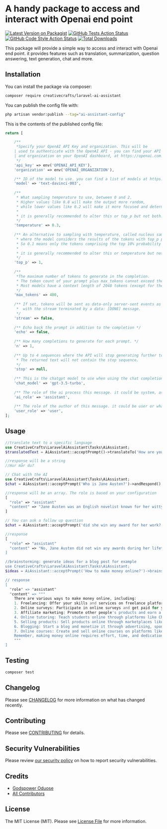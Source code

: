 # A handy package to access and interact with Openai end point

[![Latest Version on Packagist](https://img.shields.io/packagist/v/creativecrafts/laravel-ai-assistant.svg?style=flat-square)](https://packagist.org/packages/creativecrafts/laravel-ai-assistant)
[![GitHub Tests Action Status](https://img.shields.io/github/actions/workflow/status/creativecrafts/laravel-ai-assistant/run-tests.yml?branch=main&label=tests&style=flat-square)](https://github.com/creativecrafts/laravel-ai-assistant/actions?query=workflow%3Arun-tests+branch%3Amain)
[![GitHub Code Style Action Status](https://img.shields.io/github/actions/workflow/status/creativecrafts/laravel-ai-assistant/fix-php-code-style-issues.yml?branch=main&label=code%20style&style=flat-square)](https://github.com/creativecrafts/laravel-ai-assistant/actions?query=workflow%3A"Fix+PHP+code+style+issues"+branch%3Amain)
[![Total Downloads](https://img.shields.io/packagist/dt/creativecrafts/laravel-ai-assistant.svg?style=flat-square)](https://packagist.org/packages/creativecrafts/laravel-ai-assistant)

This package will provide a simple way to access and interact with Openai end point. it provides features such as translation, summarization, question answering, text generation, chat and more.

## Installation

You can install the package via composer:

```bash
composer require creativecrafts/laravel-ai-assistant
```

You can publish the config file with:

```bash
php artisan vendor:publish --tag="ai-assistant-config"
```

This is the contents of the published config file:

```php
return [

    /**
     *Specify your OpenAI API Key and organization. This will be
    | used to authenticate with the OpenAI API - you can find your API key
    | and organization on your OpenAI dashboard, at https://openai.com.
     */
    'api_key' => env('OPENAI_API_KEY'),
    'organization' => env('OPENAI_ORGANIZATION'),

    /** ID of the model to use. you can find a list of models at https://platform.openai.com/docs/models */
    'model' => 'text-davinci-003',
    
    /**
     * What sampling temperature to use, between 0 and 2.
     * Higher values like 0.8 will make the output more random,
     * while lower values like 0.2 will make it more focused and deterministic.
     *
     * it is generally recommended to alter this or top_p but not both.
     */
    'temperature' => 0.3,
    
    /** An alternative to sampling with temperature, called nucleus sampling,
     * where the model considers the results of the tokens with top_p probability mass.
     * So 0.1 means only the tokens comprising the top 10% probability mass are considered.
     *
     * it is generally recommended to alter this or temperature but not both.
     */
    'top_p' => 1,
    
    /**
     *The maximum number of tokens to generate in the completion.
     * The token count of your prompt plus max_tokens cannot exceed the model's context length.
     * Most models have a context length of 2048 tokens (except for the newest models, which support 4096).
     */
    'max_tokens' => 400,
    
    /** If set, tokens will be sent as data-only server-sent events as they become available,
     *  with the stream terminated by a data: [DONE] message.
     */
    'stream' => false,
    
    /** Echo back the prompt in addition to the completion */
    'echo' => false,
    
    /** How many completions to generate for each prompt. */
    'n' => 1,
    
    /** Up to 4 sequences where the API will stop generating further tokens.
     * The returned text will not contain the stop sequence.
     */
    'stop' => null,
    
    /** This is the chatgpt model to use when using the chat completion */
    'chat_model' => 'gpt-3.5-turbo',
    
    /** The role of the ai process this message. it could be system, assistant or whatever you choose. */
    'ai_role' => 'assistant',
    
    /** The role of the author of this message. it could be user or whatever you choose. */
    'user_role' => 'user',
];
```

## Usage

```php
//translate text to a specific language
use CreativeCrafts\LaravelAiAssistant\Tasks\AiAssistant;
$translatedText = AiAssistant::acceptPrompt()->translateTo('How are you?')->toLanguageName('swedish');

//response will be a string
//Hur mår du?

// Chat with the AI
use CreativeCrafts\LaravelAiAssistant\Tasks\AiAssistant;
$chat = AiAssistant::acceptPrompt('Who is Jane Austen?')->andRespond();

//response will be an array. The role is based on your configuration
[
  "role" => "assistant"
  "content" => "Jane Austen was an English novelist known for her witty and insightful portrayals of English middle-class life in the late 18th and early 19th centuries."
]

// You can ask a follow up question
$chat = AiAssistant::acceptPrompt('did she win any award for her work?')->andRespond();

//response
[
  "role" => "assistant"
  "content" => "No, Jane Austen did not win any awards during her lifetime as literary awards did not exist in the way they do today. However, her novels have received numerous accolades and critical acclaim since their publication, and she is widely regarded as one of the greatest writers in English literature.
]

//brainstorming: generate ideas for a blog post for example
use CreativeCrafts\LaravelAiAssistant\Tasks\AiAssistant;
$ideas = AiAssistant::acceptPrompt('How to make money online?')->brainstorm();

// response
[
  "role" => "assistant"
  "content" => """
    There are various ways to make money online, including:
    1. Freelancing: Offer your skills and services on freelance platforms like Upwork, Fiverr, or Freelancer.
    2. Online surveys: Participate in online surveys and get paid for your opinions on websites like Swagbucks, Survey Junkie, or Vindale Research.
    3. Affiliate marketing: Promote other people's products and earn a commission for each sale made through your unique affiliate link.
    4. Online tutoring: Teach students online through platforms like Chegg, TutorMe, or VIPKid.
    5. Selling products: Sell products online through marketplaces like Amazon, eBay, or Etsy.
    6. Blogging: Start a blog and monetize it through advertising, sponsored content, or affiliate marketing.
    7. Online courses: Create and sell online courses on platforms like Udemy, Teachable, or Skillshare.
    Remember, making money online requires effort, time, and dedication.
    """
]

```

## Testing

```bash
composer test
```

## Changelog

Please see [CHANGELOG](CHANGELOG.md) for more information on what has changed recently.

## Contributing

Please see [CONTRIBUTING](CONTRIBUTING.md) for details.

## Security Vulnerabilities

Please review [our security policy](../../security/policy) on how to report security vulnerabilities.

## Credits

- [Godspower Oduose](https://github.com/rockblings)
- [All Contributors](../../contributors)

## License

The MIT License (MIT). Please see [License File](LICENSE.md) for more information.
